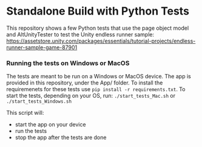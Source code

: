 # Standalone Build with Python Tests

This repository shows a few Python tests that use the page object model and AltUnityTester to test the Unity endless runner sample:
https://assetstore.unity.com/packages/essentials/tutorial-projects/endless-runner-sample-game-87901

### Running the tests on Windows or MacOS
The tests are meant to be run on a Windows or MacOS device. The app is provided in this repository, under the App/  folder. To install the requiremenets for these tests use `pip install -r requirements.txt`.
To start the tests, depending on your OS, run:
`./start_tests_Mac.sh`
or
`./start_tests_Windows.sh`


This script will:

- start the app on your device
- run the tests
- stop the app after the tests are done
